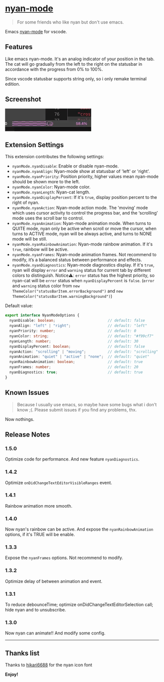 # [nyan-mode](https://github.com/zakudriver/nyan-mode-vscode)


>For some friends who like nyan but don't use emacs.

Emacs [nyan-mode](https://github.com/TeMPOraL/nyan-mode) for vscode.

## Features

Like emacs nyan-mode. It's an analog indicator of your position in the tab. The cat will go gradually from the left to the right on the statusbar in accordance with the progress from 0% to 100%.

Since vscode statusbar supports string only, so i only remake terminal edition.


## Screenshot

![image](screenshot.gif)

## Extension Settings

This extension contributes the following settings:

* `nyanMode.nyanDisable`: Enable or disable nyan-mode.
* `nyanMode.nyanAlign`: Nyan-mode show at statusbar of 'left' or 'right'.
* `nyanMode.nyanPriority`: Position priority, higher values mean nyan-mode should be shown more to the left.
* `nyanMode.nyanColor`: Nyan-mode color.
* `nyanMode.nyanLength`: Nyan-cat length.
* `nyanMode.nyanDisplayPercent`: If it's `true`, display position percent to the right of nyan.
* `nyanMode.nyanAction`: Nyan-mode action mode. The 'moving' mode which uses cursor activity to control the progress bar, and the ‘scrolling’ mode uses the scroll bar to control. 
* `nyanMode.nyanAnimation`: Nyan-mode animation mode. When turns to QUITE mode, nyan only be active when scroll or move the cursor, when turns to ACTIVE mode, nyan will be always active, and turns to NONE mode will be still.
* `nyanMode.nyanRainbowAnimation`: Nyan-mode rainbow animation. If it's `true`, rainbow will be active.
* `nyanMode.nyanFrames`: Nyan-mode animation frames. Not recommend to modify, it’s a balanced status between performance and effects.
* `nyanMode.nyanDiagnostics`: Nyan-mode diagnostics display. If it's `true`, nyan will display `error` and `warning` status for current tab by different colors to distinguish. Notice⚠️: `error` status has the highest priority, so nyan-cat will be `error` status when `nyanDisplayPercent` is `false`. (`error` and `warning` status color from `new ThemeColor("statusBarItem.errorBackground")` and `new ThemeColor("statusBarItem.warningBackground")`)

Default value:
```typescript
export interface NyanModeOptions {
  nyanDisable: boolean;                        // default: false
  nyanAlign: "left" | "right";                 // default: "left"
  nyanPriority: number;                        // default: 0
  nyanColor: string;                           // default: "#f99cf7"
  nyanLength: number;                          // default: 30
  nyanDisplayPercent: boolean;                 // default: false
  nyanAction: "scrolling" | "moving";          // default: "scrolling"
  nyanAnimation: "quiet" | "active" | "none";  // default: "quiet"
  nyanRainbowAnimation: boolean;               // default: true
  nyanFrames: number;                          // default: 20
  nyanDiagnostics: true;                       // default: true
}
```

## Known Issues

>Because I usually use emacs, so maybe have some bugs what i don't know ;(. Please submit issues if you find any problems, thx.

Now nothings.

## Release Notes

### 1.5.0

Optimize code for performance. And new feature `nyanDiagnostics`.

### 1.4.2

Optimize `onDidChangeTextEditorVisibleRanges` event.

### 1.4.1

Rainbow animation more smooth.

### 1.4.0

Now nyan's rainbow can be active. And expose the `nyanRainbowAnimation` options, if it's TRUE will be enable.

### 1.3.3

Expose the `nyanFrames` options. Not recommend to modify.

### 1.3.2

Optimize delay of between animation and event. 

### 1.3.1

To reduce debounceTime; optimize onDidChangeTextEditorSelection call; hide nyan and to unsubscribe.

### 1.3.0

Now nyan can animate!! And modify some config.

---

## Thanks list

Thanks to [hikari6688](https://github.com/hikari6688) for the nyan icon font

**Enjoy!**
